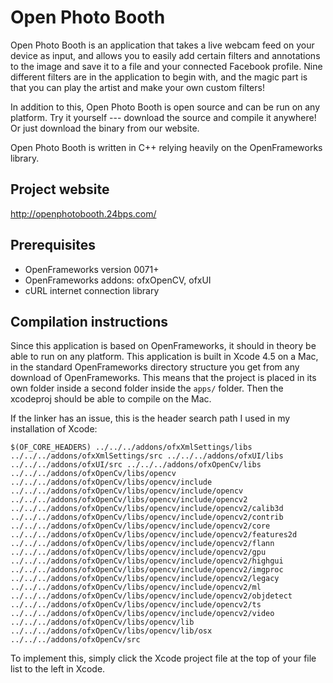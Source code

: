 Open Photo Booth
================

Open Photo Booth is an application that takes a live webcam feed on your device as input, and allows you to easily add certain filters and annotations to the image and save it to a file and your connected Facebook profile. Nine different filters are in the application to begin with, and the magic part is that you can play the artist and make your own custom filters!

In addition to this, Open Photo Booth is open source and can be run on any platform. Try it yourself --- download the source and compile it anywhere! Or just download the binary from our website.

Open Photo Booth is written in C++ relying heavily on the OpenFrameworks library.

Project website
---------------

http://openphotobooth.24bps.com/

Prerequisites
-------------

* OpenFrameworks version 0071+
* OpenFrameworks addons: ofxOpenCV, ofxUI
* cURL internet connection library

Compilation instructions
------------------------

Since this application is based on OpenFrameworks, it should in theory be able to run on any platform. This application is built in Xcode 4.5 on a Mac, in the standard OpenFrameworks directory structure you get from any download of OpenFrameworks. This means that the project is placed in its own folder inside a second folder inside the `apps/` folder. Then the xcodeproj should be able to compile on the Mac.

If the linker has an issue, this is the header search path I used in my installation of Xcode:

	$(OF_CORE_HEADERS) ../../../addons/ofxXmlSettings/libs ../../../addons/ofxXmlSettings/src ../../../addons/ofxUI/libs ../../../addons/ofxUI/src ../../../addons/ofxOpenCv/libs ../../../addons/ofxOpenCv/libs/opencv ../../../addons/ofxOpenCv/libs/opencv/include ../../../addons/ofxOpenCv/libs/opencv/include/opencv ../../../addons/ofxOpenCv/libs/opencv/include/opencv2 ../../../addons/ofxOpenCv/libs/opencv/include/opencv2/calib3d ../../../addons/ofxOpenCv/libs/opencv/include/opencv2/contrib ../../../addons/ofxOpenCv/libs/opencv/include/opencv2/core ../../../addons/ofxOpenCv/libs/opencv/include/opencv2/features2d ../../../addons/ofxOpenCv/libs/opencv/include/opencv2/flann ../../../addons/ofxOpenCv/libs/opencv/include/opencv2/gpu ../../../addons/ofxOpenCv/libs/opencv/include/opencv2/highgui ../../../addons/ofxOpenCv/libs/opencv/include/opencv2/imgproc ../../../addons/ofxOpenCv/libs/opencv/include/opencv2/legacy ../../../addons/ofxOpenCv/libs/opencv/include/opencv2/ml ../../../addons/ofxOpenCv/libs/opencv/include/opencv2/objdetect ../../../addons/ofxOpenCv/libs/opencv/include/opencv2/ts ../../../addons/ofxOpenCv/libs/opencv/include/opencv2/video ../../../addons/ofxOpenCv/libs/opencv/lib ../../../addons/ofxOpenCv/libs/opencv/lib/osx ../../../addons/ofxOpenCv/src

To implement this, simply click the Xcode project file at the top of your file list to the left in Xcode.

